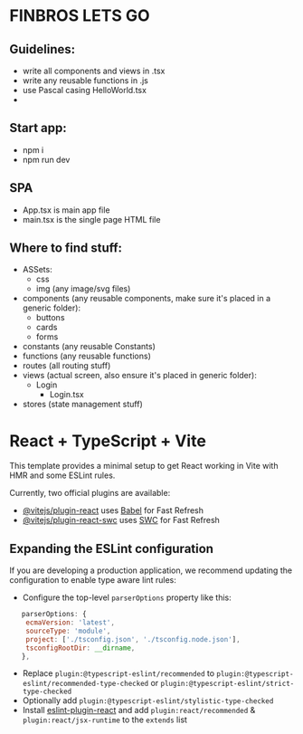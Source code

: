 # FINBROS LETS GO

## Guidelines:
- write all components and views in .tsx
- write any reusable functions in .js
- use Pascal casing HelloWorld.tsx
- 

## Start app:
- npm i
- npm run dev

## SPA
- App.tsx is main app file
- main.tsx is the single page HTML file


## Where to find stuff:
- ASSets:
   - css
   -  img (any image/svg files)
- components (any reusable components, make sure it's placed in a generic folder):
   - buttons
   - cards
   - forms
- constants (any reusable Constants)
- functions (any reusable functions)
- routes (all routing stuff)
- views (actual screen, also ensure it's placed in generic folder):
   - Login
      - Login.tsx
- stores (state management stuff)




# React + TypeScript + Vite

This template provides a minimal setup to get React working in Vite with HMR and some ESLint rules.

Currently, two official plugins are available:

- [@vitejs/plugin-react](https://github.com/vitejs/vite-plugin-react/blob/main/packages/plugin-react/README.md) uses [Babel](https://babeljs.io/) for Fast Refresh
- [@vitejs/plugin-react-swc](https://github.com/vitejs/vite-plugin-react-swc) uses [SWC](https://swc.rs/) for Fast Refresh

## Expanding the ESLint configuration

If you are developing a production application, we recommend updating the configuration to enable type aware lint rules:

- Configure the top-level `parserOptions` property like this:

```js
   parserOptions: {
    ecmaVersion: 'latest',
    sourceType: 'module',
    project: ['./tsconfig.json', './tsconfig.node.json'],
    tsconfigRootDir: __dirname,
   },
```

- Replace `plugin:@typescript-eslint/recommended` to `plugin:@typescript-eslint/recommended-type-checked` or `plugin:@typescript-eslint/strict-type-checked`
- Optionally add `plugin:@typescript-eslint/stylistic-type-checked`
- Install [eslint-plugin-react](https://github.com/jsx-eslint/eslint-plugin-react) and add `plugin:react/recommended` & `plugin:react/jsx-runtime` to the `extends` list
